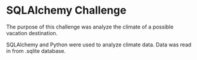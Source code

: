 # SQLAlchemy Challenge

The purpose of this challenge was analyze the climate of a possible vacation destination.

SQLAlchemy and Python were used to analyze climate data. Data was read in from .sqlite database.
